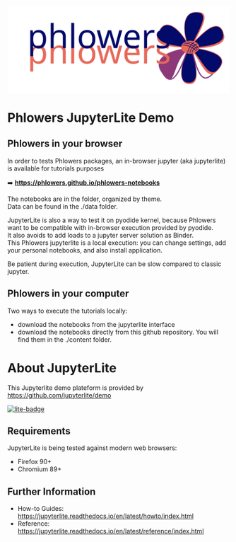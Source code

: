 <img src="./images/phlowers_fullsize_txt_banner.svg" alt="phlowers logo" width="800" align="center" style="display: block; margin: 0 auto"/>

# Phlowers JupyterLite Demo

## Phlowers in your browser

In order to tests Phlowers packages, an in-browser jupyter (aka jupyterlite) is available for tutorials purposes

➡️ **https://phlowers.github.io/phlowers-notebooks**

The notebooks are in the folder, organized by theme.  
Data can be found in the ./data folder.

JupyterLite is also a way to test it on pyodide kernel, because Phlowers want to be compatible with in-browser execution provided by pyodide.  
It also avoids to add loads to a jupyter server solution as Binder.  
This Phlowers jupyterlite is a local execution: you can change settings, add your personal notebooks, and also install application.

Be patient during execution, JupyterLite can be slow compared to classic jupyter. 

## Phlowers in your computer

Two ways to execute the tutorials locally:
- download the notebooks from the jupyterlite interface
- download the notebooks directly from this github repository. You will find them in the ./content folder.

# About JupyterLite

This Jupyterlite demo plateform is provided by https://github.com/jupyterlite/demo

[![lite-badge](https://jupyterlite.rtfd.io/en/latest/_static/badge.svg)](https://jupyterlite.github.io/demo)

## Requirements

JupyterLite is being tested against modern web browsers:

- Firefox 90+
- Chromium 89+

## Further Information

- How-to Guides: https://jupyterlite.readthedocs.io/en/latest/howto/index.html
- Reference: https://jupyterlite.readthedocs.io/en/latest/reference/index.html
